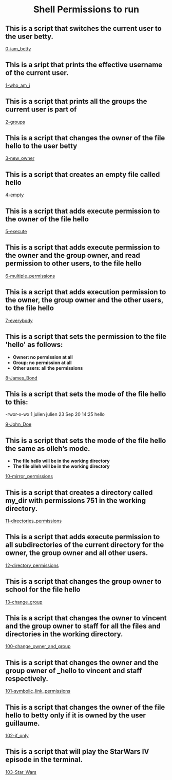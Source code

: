 <h1 align="center"> Shell Permissions to run </h1>

## This is a script that switches the current user to the user betty.
[0-iam_betty](https://github.com/dukeyico/alx-system_engineering-devops/blob/master/0x01-shell_permissions/0-iam_betty)
## This is a sript that prints the effective username of the current user.
[1-who_am_i](https://github.com/dukeyico/alx-system_engineering-devops/blob/master/0x01-shell_permissions/1-who_am_i)
## This is a script that prints all the groups the current user is part of
[2-groups](https://github.com/dukeyico/alx-system_engineering-devops/blob/master/0x01-shell_permissions/2-groups)
## This is a script that changes the owner of the file hello to the user betty
[3-new_owner](https://github.com/dukeyico/alx-system_engineering-devops/blob/master/0x01-shell_permissions/3-new_owner)
## This is a script that creates an empty file called hello
[4-empty](https://github.com/dukeyico/alx-system_engineering-devops/blob/master/0x01-shell_permissions/4-empty)
## This is a script that adds execute permission to the owner of the file hello
[5-execute](https://github.com/dukeyico/alx-system_engineering-devops/blob/master/0x01-shell_permissions/5-execute)
## This is a script that adds execute permission to the owner and the group owner, and read permission to other users, to the file hello
[6-multiple_permissions](https://github.com/dukeyico/alx-system_engineering-devops/blob/master/0x01-shell_permissions/6-multiple_permissions)
## This is a script that adds execution permission to the owner, the group owner and the other users, to the file hello
[7-everybody](https://github.com/dukeyico/alx-system_engineering-devops/blob/master/0x01-shell_permissions/7-everybody)
## This is a script that sets the permission to the file 'hello' as follows:
- **Owner: no permission at all**
- **Group: no permission at all**
- **Other users: all the permissions**

[8-James_Bond](https://github.com/dukeyico/alx-system_engineering-devops/blob/master/0x01-shell_permissions/8-James_Bond)
## This is a script that sets the mode of the file hello to this:
-rwxr-x-wx 1 julien julien 23 Sep 20 14:25 hello

[9-John_Doe](https://github.com/dukeyico/alx-system_engineering-devops/blob/master/0x01-shell_permissions/9-John_Doe)
## This is a script that sets the mode of the file hello the same as olleh’s mode.
- **The file hello will be in the working directory**
- **The file olleh will be in the working directory**

[10-mirror_permissions](https://github.com/dukeyico/alx-system_engineering-devops/blob/master/0x01-shell_permissions/10-mirror_permissions)
## This is a script that creates a directory called my_dir with permissions 751 in the working directory.
[11-directories_permissions](https://github.com/dukeyico/alx-system_engineering-devops/blob/master/0x01-shell_permissions/11-directories_permissions)
## This is a script that adds execute permission to all subdirectories of the current directory for the owner, the group owner and all other users. 
[12-directory_permissions](https://github.com/dukeyico/alx-system_engineering-devops/blob/master/0x01-shell_permissions/12-directory_permissions)
## This is a script that changes the group owner to school for the file hello
[13-change_group](https://github.com/dukeyico/alx-system_engineering-devops/blob/master/0x01-shell_permissions/13-change_group)
## This is a script that changes the owner to vincent and the group owner to staff for all the files and directories in the working directory.
[100-change_owner_and_group](https://github.com/dukeyico/alx-system_engineering-devops/blob/master/0x01-shell_permissions/100-change_owner_and_group)
## This is a script that changes the owner and the group owner of _hello to vincent and staff respectively.
[101-symbolic_link_permissions](https://github.com/dukeyico/alx-system_engineering-devops/blob/master/0x01-shell_permissions/101-symbolic_link_permissions)
## This is a script that changes the owner of the file hello to betty only if it is owned by the user guillaume.
[102-if_only](https://github.com/dukeyico/alx-system_engineering-devops/blob/master/0x01-shell_permissions/102-if_only) 
## This is a script that will play the StarWars IV episode in the terminal.
[103-Star_Wars](https://github.com/dukeyico/alx-system_engineering-devops/blob/master/0x01-shell_permissions/103-Star_Wars)

